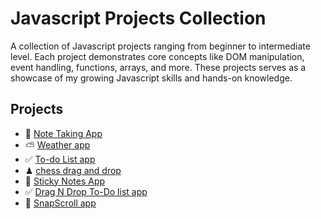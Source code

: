 # Javascript Projects Collection

A collection of Javascript projects ranging from beginner to intermediate level. Each project demonstrates core concepts like DOM manipulation, event handling, functions, arrays, and more. These projects serves as a showcase of my growing Javascript skills and hands-on knowledge.

## Projects

- 📝 [Note Taking App](./note-taking-app/)
- ⛅ [Weather app](./weather-app/)
- ✅ [To-do List app](./todo-list-app/)
- ♟  [chess drag and drop](./chess-dragNdrop/)
- 📝 [Sticky Notes App](./sticky-notes-app/)
- ✅ [Drag N Drop To-Do list app](./dragNdrop-todolist/)
- 📸 [SnapScroll app](./snapScroll)
